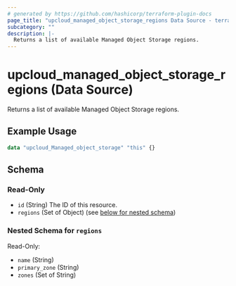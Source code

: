 ```yaml
---
# generated by https://github.com/hashicorp/terraform-plugin-docs
page_title: "upcloud_managed_object_storage_regions Data Source - terraform-provider-upcloud"
subcategory: ""
description: |-
  Returns a list of available Managed Object Storage regions.
---
```


# upcloud_managed_object_storage_regions (Data Source)

Returns a list of available Managed Object Storage regions.

## Example Usage

```terraform
data "upcloud_Managed_object_storage" "this" {}
```

<!-- schema generated by tfplugindocs -->
## Schema

### Read-Only

- `id` (String) The ID of this resource.
- `regions` (Set of Object) (see [below for nested schema](#nestedatt--regions))

<a id="nestedatt--regions"></a>
### Nested Schema for `regions`

Read-Only:

- `name` (String)
- `primary_zone` (String)
- `zones` (Set of String)


